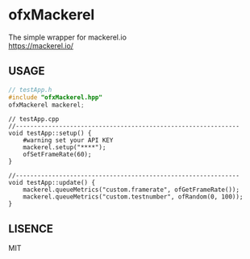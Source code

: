 ofxMackerel
================

The simple wrapper for mackerel.io  
https://mackerel.io/


USAGE
--------
```cpp
// testApp.h
#include "ofxMackerel.hpp"
ofxMackerel mackerel;
```

```cpp****
// testApp.cpp
//--------------------------------------------------------------
void testApp::setup() {
    #warning set your API KEY
    mackerel.setup("****");
    ofSetFrameRate(60);
}

//--------------------------------------------------------------
void testApp::update() {
    mackerel.queueMetrics("custom.framerate", ofGetFrameRate());
    mackerel.queueMetrics("custom.testnumber", ofRandom(0, 100));
}

```


LISENCE
--------
MIT
